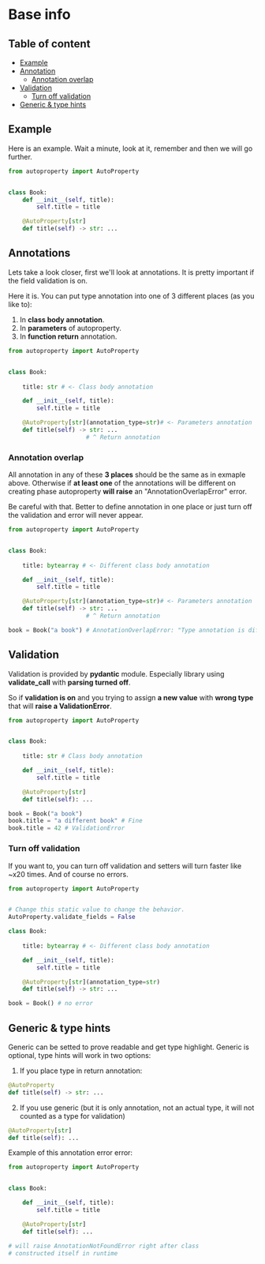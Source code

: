 # Base info

## Table of content

- [Example](#start)
- [Annotation](#annotations)  
    - [Annotation overlap](#annotation-overlap)
- [Validation](#validation)
    - [Turn off validation](#turn-off-validation) 
- [Generic & type hints](#generic--type-hints)

## Example

Here is an example. Wait a minute, look at it, remember and then we will go further.

```python
from autoproperty import AutoProperty


class Book:
    def __init__(self, title):
        self.title = title

    @AutoProperty[str]
    def title(self) -> str: ...
```

## Annotations

Lets take a look closer, first we'll look at annotations. It is pretty important if the field validation is on.

Here it is. You can put type annotation into one of 3 different places (as you like to):

1. In **class body annotation**.
2. In **parameters** of autoproperty.
3. In **function return** annotation.

```python
from autoproperty import AutoProperty


class Book:
    
    title: str # <- Class body annotation

    def __init__(self, title):
        self.title = title

    @AutoProperty[str](annotation_type=str)# <- Parameters annotation
    def title(self) -> str: ...
                      # ^ Return annotation
```

### Annotation overlap

All annotation in any of these **3 places** should be the same as in exmaple above. Otherwise if **at least one** of the annotations will be different on creating phase autoproperty **will raise** an "AnnotationOverlapError" error.  

Be careful with that. Better to define annotation in one place or just turn off the validation and error will never appear.

```python
from autoproperty import AutoProperty


class Book:
    
    title: bytearray # <- Different class body annotation

    def __init__(self, title):
        self.title = title

    @AutoProperty[str](annotation_type=str)# <- Parameters annotation
    def title(self) -> str: ...
                      # ^ Return annotation

book = Book("a book") # AnnotationOverlapError: "Type annotation is different"
```

## Validation

Validation is provided by **pydantic** module. Especially library using **validate_call** with **parsing turned off**. 

So if **validation is on** and you trying to assign **a new value** with **wrong type** that will **raise a ValidationError**.

```python
from autoproperty import AutoProperty


class Book:
    
    title: str # Class body annotation

    def __init__(self, title):
        self.title = title

    @AutoProperty[str]
    def title(self): ...

book = Book("a book")
book.title = "a different book" # Fine
book.title = 42 # ValidationError
```

### Turn off validation

If you want to, you can turn off validation and setters will turn faster like ~x20 times. And of course no errors.

```python
from autoproperty import AutoProperty


# Change this static value to change the behavior.
AutoProperty.validate_fields = False

class Book:
    
    title: bytearray # <- Different class body annotation

    def __init__(self, title):
        self.title = title

    @AutoProperty[str](annotation_type=str)
    def title(self) -> str: ...

book = Book() # no error
```

## Generic & type hints

Generic can be setted to prove readable and get type highlight. Generic is optional, type hints will work in two options:
1. If you place type in return annotation:

```python
@AutoProperty
def title(self) -> str: ...
```

2. If you use generic (but it is only annotation, not an actual type, it will not counted as a type for validation)

```python
@AutoProperty[str]
def title(self): ...
```

Example of this annotation error error:

```python
from autoproperty import AutoProperty


class Book:

    def __init__(self, title):
        self.title = title

    @AutoProperty[str]
    def title(self): ...

# will raise AnnotationNotFoundError right after class 
# constructed itself in runtime
```